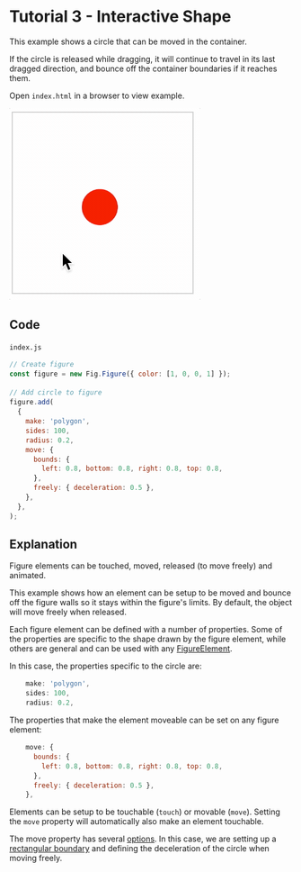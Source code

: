 # Tutorial 3 - Interactive Shape

This example shows a circle that can be moved in the container.

If the circle is released while dragging, it will continue to travel in its last dragged direction, and bounce off the container boundaries if it reaches them.

Open `index.html` in a browser to view example.

![example](./example.gif)

## Code
`index.js`
```js
// Create figure
const figure = new Fig.Figure({ color: [1, 0, 0, 1] });

// Add circle to figure
figure.add(
  {
    make: 'polygon',
    sides: 100,
    radius: 0.2,
    move: {
      bounds: {
        left: 0.8, bottom: 0.8, right: 0.8, top: 0.8,
      },
      freely: { deceleration: 0.5 },
    },
  },
);
```

## Explanation

Figure elements can be touched, moved, released (to move freely) and animated.

This example shows how an element can be setup to be moved and bounce off the figure walls so it stays within the figure's limits. By default, the object will move freely when released.

Each figure element can be defined with a number of properties. Some of the properties are specific to the shape drawn by the figure element, while others are general and can be used with any [FigureElement](https://airladon.github.io/FigureOne/api/#figureelement).

In this case, the properties specific to the circle are:

```js
    make: 'polygon',
    sides: 100,
    radius: 0.2,
```

The properties that make the element moveable can be set on any figure element:

```js
    move: {
      bounds: {
        left: 0.8, bottom: 0.8, right: 0.8, top: 0.8,
      },
      freely: { deceleration: 0.5 },
    },
```

Elements can be setup to be touchable (`touch`) or movable (`move`). Setting the `move` property will automatically also make an element touchable.

The move property has several [options](https://airladon.github.io/FigureOne/api/#obj_elementmove). In this case, we are setting up a [rectangular boundary](https://airladon.github.io/FigureOne/api/#typerectboundsdefinition) and defining the deceleration of the circle when moving freely.

<!-- ## Options Object Alternate Definition

When an element object definitions contains many complex elements, it can be useful to use a code editor's code folding feature to make a file more readable.

All method specific parameters can also be defined in a dedicated `options` object property. So the above example would look like:

```js
// Create figure
const figure = new Fig.Figure({ color: [1, 0, 0, 1] });

// Add circle to figure
figure.add(
  {
    make: 'polygon',
    options: {
      sides: 100,
      radius: 0.2,
      touchBorder: 0.5,
    }
    mods: {
      isMovable: true,
      move: {
        bounds: 'figure',
        freely: { deceleration: 0.5 },
      },
    },
  },
);
```

An example of using code folding with `options` objects in each element object definition is:
![](./codefolding.gif) -->